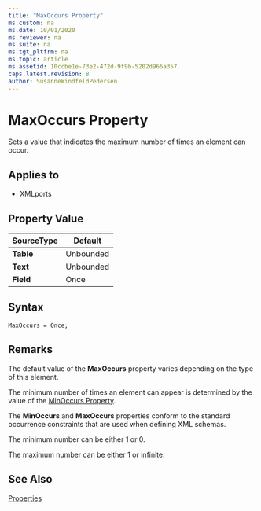 ```yaml
---
title: "MaxOccurs Property"
ms.custom: na
ms.date: 10/01/2020
ms.reviewer: na
ms.suite: na
ms.tgt_pltfrm: na
ms.topic: article
ms.assetid: 10ccbe1e-73e2-472d-9f9b-5202d966a357
caps.latest.revision: 8
author: SusanneWindfeldPedersen
---
```


# MaxOccurs Property

Sets a value that indicates the maximum number of times an element can occur.  
  
## Applies to  

- XMLports  
  
## Property Value  
  
|**SourceType**|**Default**|  
|--------------|-----------|  
|**Table**|Unbounded|  
|**Text**|Unbounded|  
|**Field**|Once|  

## Syntax

```AL
MaxOccurs = Once;
```
 
## Remarks

The default value of the **MaxOccurs** property varies depending on the type of this element.  
  
The minimum number of times an element can appear is determined by the value of the [MinOccurs Property](devenv-minoccurs-property.md).  
  
The **MinOccurs** and **MaxOccurs** properties conform to the standard occurrence constraints that are used when defining XML schemas.  
  
The minimum number can be either 1 or 0.  
  
The maximum number can be either 1 or infinite.  
  
## See Also  

[Properties](devenv-properties.md)